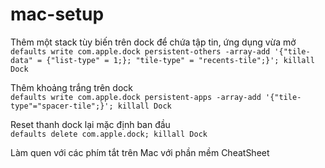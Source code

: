 # mac-setup

Thêm một stack tùy biến trên dock để chứa tập tin, ứng dụng vừa mở<br />
`defaults write com.apple.dock persistent-others -array-add '{"tile-data" = {"list-type" = 1;}; "tile-type" = "recents-tile";}'; killall Dock`

Thêm khoảng trắng trên dock<br />
`defaults write com.apple.dock persistent-apps -array-add '{"tile-type"="spacer-tile";}'; killall Dock`

Reset thanh dock lại mặc định ban đầu<br />
`defaults delete com.apple.dock; killall Dock`

Làm quen với các phím tắt trên Mac với phần mềm CheatSheet
